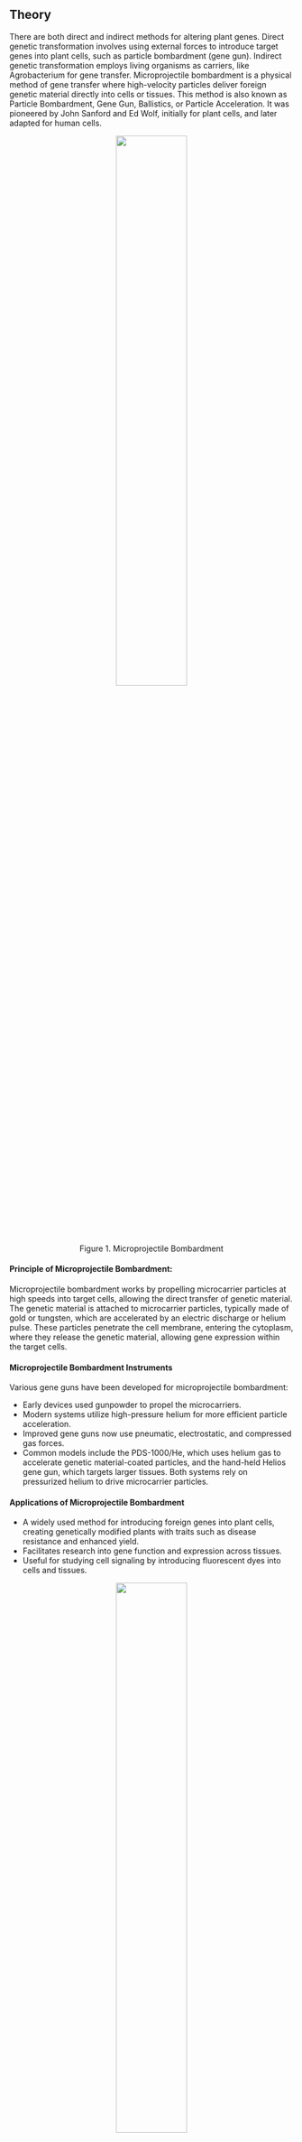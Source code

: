 ## Theory

There are both direct and indirect methods for altering plant genes. Direct genetic transformation involves using external forces to introduce target genes into plant cells, such as particle bombardment (gene gun). Indirect genetic transformation employs living organisms as carriers, like Agrobacterium for gene transfer.
Microprojectile bombardment is a physical method of gene transfer where high-velocity particles deliver foreign genetic material directly into cells or tissues. This method is also known as Particle Bombardment, Gene Gun, Ballistics, or Particle Acceleration. It was pioneered by John Sanford and Ed Wolf, initially for plant cells, and later adapted for human cells.

<div align="center">
<img src="images/iitkgp.png" width="50%">
<p>Figure 1. Microprojectile Bombardment</p>
</div>


#### Principle of Microprojectile Bombardment:
Microprojectile bombardment works by propelling microcarrier particles at high speeds into target cells, allowing the direct transfer of genetic material. The genetic material is attached to microcarrier particles, typically made of gold or tungsten, which are accelerated by an electric discharge or helium pulse. These particles penetrate the cell membrane, entering the cytoplasm, where they release the genetic material, allowing gene expression within the target cells.


#### Microprojectile Bombardment Instruments 
Various gene guns have been developed for microprojectile bombardment:
- Early devices used gunpowder to propel the microcarriers.
- Modern systems utilize high-pressure helium for more efficient particle acceleration.
- Improved gene guns now use pneumatic, electrostatic, and compressed gas forces.
- Common models include the PDS-1000/He, which uses helium gas to accelerate genetic material-coated particles, and the hand-held Helios gene gun, which targets larger tissues. 
Both systems rely on pressurized helium to drive microcarrier particles.


#### Applications of Microprojectile Bombardment
- A widely used method for introducing foreign genes into plant cells, creating genetically modified plants with traits such as disease resistance and enhanced yield.
- Facilitates research into gene function and expression across tissues.
- Useful for studying cell signaling by introducing fluorescent dyes into cells and tissues.

<div align="center">
<img src="images/iitkgp.png" width="50%">
<p>Figure 2. Schematic representation of particle bombardment: Plant transformation via particle bombardment (1) mother plant (2) leaf (3) isolated leaf cells (4a) removed cell walls (4b) protoplasts (5) gene transfer using particle bombardment device (6) callus induction (7) regeneration (8) rooting (9) a young plantlet (10) molecular and histo-chemical analyses </p>
</div>


#### Advantages of Microprojectile Bombardment
- Enables rapid and efficient gene transfer, including the delivery of large nucleic acid fragments.
- Applicable to a wide range of species and cell types.
- Safer than methods that use viruses or chemicals for gene delivery.
- Can penetrate cell walls without the need for protoplasts, making it easier to modify various cell types.


#### Disadvantages of Microprojectile Bombardment
- Requires specialized equipment, making it initially costly.
- High-speed particles can damage target cells, reducing cell viability.
- Less effective for large-scale applications, with the risk of random integration of DNA into the host genome, leading to unpredictable gene expression patterns.

